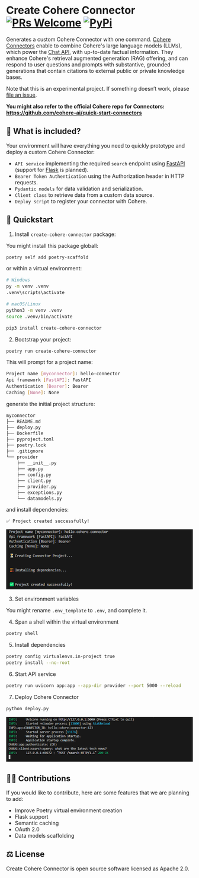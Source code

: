 # Create Cohere Connector [![PRs Welcome](https://img.shields.io/badge/PRs-welcome-green.svg)](https://github.com/dcarpintero/create-cohere-connector/) [![PyPi](https://img.shields.io/pypi/v/create-cohere-connector)](https://pypi.org/project/create-cohere-connector/)

Generates a custom Cohere Connector with one command. [Cohere Connectors](https://docs.cohere.com/docs/connectors) enable to combine Cohere's large language models (LLMs), which power the [Chat API](https://docs.cohere.com/docs/cochat-beta), with up-to-date factual information. They enhance Cohere's retrieval augmented generation (RAG) offering, and can respond to user questions and prompts with substantive, grounded generations that contain citations to external public or private knowledge bases.

Note that this is an experimental project. If something doesn’t work, please [file an issue](https://github.com/dcarpintero/create-cohere-connector/issues/new).

**You might also refer to the official Cohere repo for Connectors: https://github.com/cohere-ai/quick-start-connectors**

## 🧮 What is included?

Your environment will have everything you need to quickly prototype and deploy a custom Cohere Connector:

- ``API service`` implementing the required ``search`` endpoint using [FastAPI](https://fastapi.tiangolo.com/) (support for [Flask](https://flask.palletsprojects.com/) is planned). 
- ``Bearer Token Authentication`` using the Authorization header in HTTP requests. 
- ``Pydantic models`` for data validation and serialization.
- ``Client class`` to retrieve data from a custom data source.
- ``Deploy script`` to register your connector with Cohere.

## 🚀 Quickstart

1. Install ``create-cohere-connector`` package:

You might install this package globall:

```sh
poetry self add poetry-scaffold
```

or within a virtual environment:

```sh
# Windows
py -m venv .venv
.venv\scripts\activate
```

```sh
# macOS/Linux
python3 -m venv .venv
source .venv/bin/activate
```

```sh
pip3 install create-cohere-connector
```

2. Bootstrap your project:

```sh
poetry run create-cohere-connector
```

This will prompt for a project name:

```sh
Project name [myconnector]: hello-connector
Api framework [FastAPI]: FastAPI
Authentication [Bearer]: Bearer
Caching [None]: None
```

generate the initial project structure:

```
myconnector
├── README.md
├── deploy.py
├── Dockerfile
├── pyproject.toml
├── poetry.lock
├── .gitignore
└── provider
    ├── __init__.py
    ├── app.py
    ├── config.py
    ├── client.py
    ├── provider.py
    ├── exceptions.py
    └── datamodels.py
```

and install dependencies:

```sh
✅ Project created successfully!
```

<p align="center">
  <img src="./static/create-connector-01.png" width="700">
</p>

3. Set environment variables

You might rename ``.env_template`` to ``.env``, and complete it.

4. Span a shell within the virtual environment

```sh
poetry shell
```

5. Install dependencies

```sh
poetry config virtualenvs.in-project true
poetry install --no-root
```

6. Start API service

```sh
poetry run uvicorn app:app --app-dir provider --port 5000 --reload
```

7. Deploy Cohere Connector

```sh
python deploy.py
```

<p align="center">
  <img src="./static/create-connector-02.png" width="700">
</p>

## 👩‍💻 Contributions

If you would like to contribute, here are some features that we are planning to add:

- Improve Poetry virtual environment creation
- Flask support
- Semantic caching
- OAuth 2.0
- Data models scaffolding

## ⚖️ License

Create Cohere Connector is open source software licensed as Apache 2.0. 